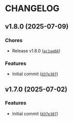 # CHANGELOG

<!-- version list -->

## v1.8.0 (2025-07-09)

### Chores

- Release v1.8.0
  ([`ac1ae66`](https://github.com/intel/mfd-kernel-namespace/commit/ac1ae66d89554f4a60d4ee4d1dfbd97fadba5558))

### Features

- Initial commit
  ([`d37e307`](https://github.com/intel/mfd-kernel-namespace/commit/d37e3077945515234872deebde62190a79121449))


## v1.7.0 (2025-07-02)

### Features

- Initial commit
  ([`d37e307`](https://github.com/intel/mfd-kernel-namespace/commit/d37e3077945515234872deebde62190a79121449))
